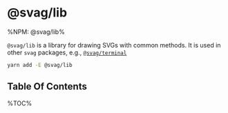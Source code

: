 # @svag/lib

%NPM: @svag/lib%

`@svag/lib` is a library for drawing SVGs with common methods. It is used in other `svag` packages, e.g., [`@svag/terminal`](https://github.com/svagjs/terminal)

```sh
yarn add -E @svag/lib
```

## Table Of Contents

%TOC%
